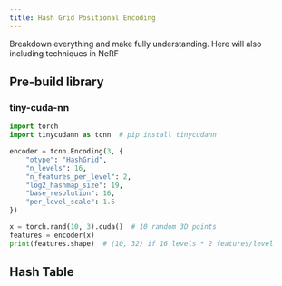 ```yaml
---
title: Hash Grid Positional Encoding
---
```







Breakdown everything and make fully understanding. Here will also including techniques in NeRF


## Pre-build library

### tiny-cuda-nn
```python
import torch
import tinycudann as tcnn  # pip install tinycudann

encoder = tcnn.Encoding(3, {
    "otype": "HashGrid",
    "n_levels": 16,
    "n_features_per_level": 2,
    "log2_hashmap_size": 19,
    "base_resolution": 16,
    "per_level_scale": 1.5
})

x = torch.rand(10, 3).cuda()  # 10 random 3D points
features = encoder(x)
print(features.shape)  # (10, 32) if 16 levels * 2 features/level
```
## Hash Table